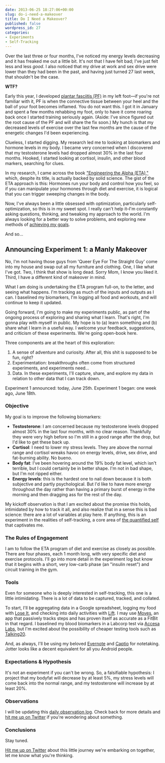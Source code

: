```yaml
---
date: 2013-06-25 18:27:06+00:00
slug: do-i-need-a-makeover
title: Do I Need a Makeover?
published: false
wordpress_id: 27
categories:
- Experiments
- Self-Tracking
---
```

Over the last three or four months, I've noticed my energy levels decreasing and it has freaked me out a little bit. It's not that I have felt bad; I've just felt less and less _good_. I also noticed that my drive at work and sex drive were lower than they had been in the past, and having just turned 27 last week, that shouldn't be the case.

**WTF?**

Early this year, I developed [plantar fasciitis (PF)](http://en.wikipedia.org/wiki/Plantar_fasciitis) in my left foot—if you're not familiar with it, PF is when the connective tissue between your heel and the ball of your foot becomes inflamed. You do not want this. I got it in January and spent a few months rehabbing my foot, only to have it come roaring back once I started training seriously again. (Aside: I've since figured out the root cause of the PF and will share the fix soon.) My hunch is that my decreased levels of exercise over the last few months are the cause of the energetic changes I'd been experiencing.

Clueless, I started digging. My research led me to looking at biomarkers and hormone levels in my body. I became very concerned when I discovered that my testosterone levels had dropped almost 30% in the last four months. Hooked, I started looking at cortisol, insulin, and other blood markers, searching for clues.

In my research, I came across the book ["Engineering the Alpha (ETA),"](http://www.amazon.com/Man-2-0-Engineering-Alpha-Muscle/dp/006222087X/ref=sr_1_1?ie=UTF8&qid=1372145538&sr=8-1&keywords=engineering+the+alpha) which, despite its title, is actually backed by solid science. The gist of the ETA approach is this: Hormones run your body and control how you feel, so if you can manipulate your hormones through diet and exercise, it is logical that you can trigger sweeping changes in the body.

Now, I've always been a little obsessed with optimization, particularly self-optimization, so this is in my sweet spot. I really can't help it–I'm constantly asking questions, thinking, and tweaking my approach to the world. I'm always looking for a better way to solve problems, and exploring new methods of [achieving my goals](/2013/03/31/a-roadmap/).

And so&hellip;

<a name="morelink"></a>
## Announcing Experiment 1: a Manly Makeover
No, I'm not having those guys from 'Queer Eye For The Straight Guy' come into my house and swap out all my furniture and clothing. One, I like what I've got. Two, I think that show is long dead. Sorry Mom, I know you liked it. Third, I have a different kind of makeover in mind.

<!-- more -->

What I am doing is undertaking the ETA program full-on, to the letter, and seeing what happens. I'm tracking as much of the inputs and outputs as I can. I baselined my biomarkers, I'm logging all food and workouts, and will continue to keep it updated.

Going forward, I'm going to make my experiments public, as part of the ongoing process of exploring and sharing what I learn. That's right, I'm gonna play with myself in public. My hope is to (a) learn something and (b) share what I learn in a useful way. I welcome your feedback, suggestions, and criticism of these experiments. We're going open-book here.

Three components are at the heart of this exploration:

  1. A sense of adventure and curiosity. After all, this shit is supposed to be fun, right?
  2. Experimentation: breakthroughs often come from structured experiments, and experiments need&hellip;
  3. Data. In these experiments, I'll capture, share, and explore my data in relation to other data that I can track down.

Experiment 1 announced: today, June 25th. Experiment 1 began: one week ago, June 18th.

### Objective
My goal is to improve the following biomarkers:

  * **Testosterone**: I am concerned because my testosterone levels dropped almost 30% in the last four months, with no clear reason. Thankfully they were very high before so I'm still in a good range after the drop, but I'd like to get these back up.
  * **Cortisol**: I need to lower my stress levels. They are above the normal range and cortisol wreaks havoc on energy levels, drive, sex drive, and fat-burning ability. No bueno.
  * **Body fat**: I've been hovering around the 19% body fat level, which isn't terrible, but I could certainly be in better shape. I'm not in bad shape, but I'm not ripped either.
  * **Energy levels**: this is the hardest one to nail down because it is both subjective and partly psychological. But I'd like to have more energy throughout the day rather than having a primary burst of energy in the morning and then dragging ass for the rest of the day.

My kickoff observation is that I am excited about the promise this holds, intimidated by how to track it all, and also realize that in a sense this is bad science: there are a lot of variables at play here. If anything, this is an experiment in the realities of self-tracking, a core area of [the quantified self](http://quantifiedself.com/) that captivates me.

### The Rules of Engagement
I am to follow the ETA program of diet and exercise as closely as possible. There are four phases, each 1 month long, with very specific diet and exercise protocols. I'll go into more detail in the experiment log but know that it begins with a short, very low-carb phase (an "insulin reset") and circuit training in the gym.

### Tools
Even for someone who is deeply interested in self-tracking, this one is a little intimidating. There is a lot of data to be captured, tracked, and collated.

To start, I'll be aggregating data in a Google spreadsheet, logging my food with [Lose It](https://itunes.apple.com/us/app/lose-it!/id297368629?mt=8), and checking into daily activities with [Lift](https://itunes.apple.com/us/app/lift/id530911645?mt=8). I may use [Moves](http://www.moves-app.com/), an app that passively tracks steps and has proven itself as accurate as a FitBit in that regard. I baselined my blood biomarkers in a Labcorp test via [Accesa Labs](https://www.accesalabs.com/), but I'm excited about the possibility of cheaper testing tools such as [Talking20](http://talking20.com).

And, as always, I'll be using my beloved [Evernote](http://evernote.com) and [Captio](https://itunes.apple.com/us/app/captio-email-yourself-1-tap/id370899391?mt=8) for notetaking. Jotter looks like a decent equivalent for all you Android people.

### Expectations & Hypothesis
It's not an experiment if you can't be wrong. So, a falsifiable hypothesis: I project that my bodyfat will decrease by at least 5%, my stress levels will come back into the normal range, and my testosterone will increase by at least 20%.

### Observations
I will be updating this [daily observation log](/experiments/experiment-log-1-a-manly-makeover). Check back for more details and [hit me up on Twitter](http://twitter.com/askotzko) if you're wondering about something.

### Conclusions
Stay tuned.

[Hit me up on Twitter](http://twitter.com/askotzko) about this little journey we're embarking on together, let me know what you're thinking.